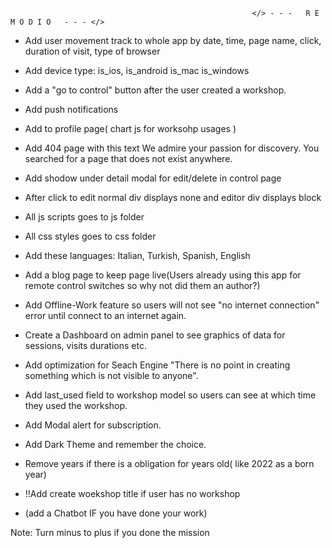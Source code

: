                                                           </> - - -   R E M O D I O   - - - </> 

- Add user movement track to whole app by date, time, page name, click, duration of visit, type of browser

- Add device type:  is_ios, is_android is_mac is_windows

- Add a "go to control" button after the user created a workshop. 

- Add push notifications

- Add to profile page( chart js for worksohp usages )

- Add 404 page with this text We admire your passion for discovery. You searched for a page that does not exist anywhere.

- Add shodow under detail modal for edit/delete in control page

- After click to edit normal div displays none and editor div displays block

- All js scripts goes to js folder
 
- All css styles goes to css folder

- Add these languages: Italian, Turkish, Spanish, English

- Add a blog page to keep page live(Users already using this app for remote control switches so why not did them an author?)

- Add Offline-Work feature so users will not see "no internet connection" error until connect to an internet again.

- Create a Dashboard on admin panel to see graphics of data for sessions, visits durations etc.

- Add optimization for Seach Engine "There is no point in creating something which is not visible to anyone".

- Add last_used field to workshop model so users can see at which time they used the workshop.

- Add Modal  alert for subscription.

- Add Dark Theme and remember the choice.

- Remove years if there is a obligation for years old( like 2022 as a born year)

- !!Add create woekshop title if user has no workshop

- (add a Chatbot IF you have done your work)


Note: Turn minus to plus if you done the mission
